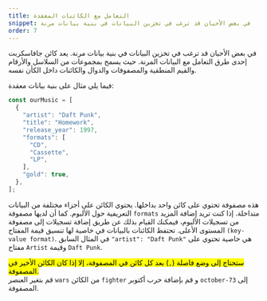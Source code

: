 ```yaml
---
title: التعامل مع الكائنات المعقدة
snippet: في بعض الأحيان قد ترغب في تخزين البيانات في بنية بيانات مرنة 
order: 7
---
```


في بعض الأحيان قد ترغب في تخزين البيانات في بنية بيانات مرنة. يعد كائن جافاسكربت
إحدى طرق التعامل مع البيانات المرنة. حيث يسمح بمجموعات من السلاسل والأرقام
والقيم المنطقية والمصفوفات والدوال والكائنات داخل الكأن نفسه.

فيما يلي مثال على بنية بيانات معقدة:

```js
const ourMusic = [
  {
    "artist": "Daft Punk",
    "title": "Homework",
    "release_year": 1997,
    "formats": [
      "CD",
      "Cassette",
      "LP",
    ],
    "gold": true,
  },
];
```

هذه مصفوفة تحتوي على كائن واحد بداخلها. يحتوي الكائن على أجزاء مختلفة من
البيانات التعريفية حول الألبوم. كما أن لديها مصفوفة `formats` متداخلة. إذا كنت
تريد إضافة المزيد من تسجيلات الألبوم، فيمكنك القيام بذلك عن طريق إضافة تسجيلات
إلى مصفوفة المستوى الأعلى. تحتفظ الكائنات بالبيانات في خاصية لها تنسيق قيمة
المفتاح `(key-value format)`. في المثال السابق `"artist": "Daft Punk"` هي خاصية
تحتوي على مفتاح `Artist` وقيمة `Daft Punk`.

<mark>
ستحتاج إلى وضع فاصلة (<code>,</code>) بعد كل كائن في المصفوفة، إلا إذا كان الكائن الأخير في المصفوفة.
</mark>

<div class="quiz">
قم بتغير العنصر <code>wars</code> من الكائن <code>fighter</code> و قم بإضافة حرب أكتوبر <code>october-73</code> إلى المصفوفة.
</div>
